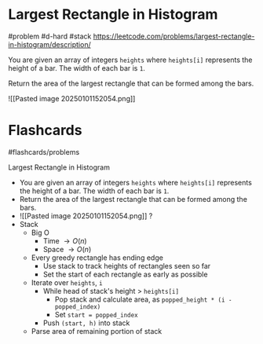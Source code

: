 # Largest Rectangle in Histogram
#problem #d-hard #stack
https://leetcode.com/problems/largest-rectangle-in-histogram/description/

You are given an array of integers `heights` where `heights[i]` represents the height of a bar. The width of each bar is `1`.

Return the area of the largest rectangle that can be formed among the bars.

![[Pasted image 20250101152054.png]]

# Flashcards
#flashcards/problems 

Largest Rectangle in Histogram
- You are given an array of integers `heights` where `heights[i]` represents the height of a bar. The width of each bar is `1`.
- Return the area of the largest rectangle that can be formed among the bars.
- ![[Pasted image 20250101152054.png]]
?
- Stack
	- Big O
		- Time $\to O(n)$
		- Space $\to O(n)$
	- Every greedy rectangle has ending edge
		- Use stack to track heights of rectangles seen so far
		- Set the start of each rectangle as early as possible
	- Iterate over `heights`, `i`
		- While head of stack's height > `heights[i]`
			- Pop stack and calculate area, as `popped_height * (i - popped_index)`
			- Set `start = popped_index`
		- Push `(start, h)` into stack
	- Parse area of remaining portion of stack
<!--SR:!2025-02-06,18,250-->